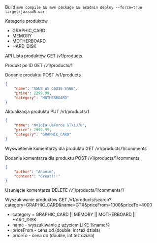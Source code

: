 Build
`mvn compile && mvn package && asadmin deploy --force=true target/jazzad6.war`

Kategorie produktów
- GRAPHIC_CARD
- MEMORY
- MOTHERBOARD
- HARD_DISK

API
Lista produktów
GET /v1/products

Produkt po ID
GET /v1/products/1

Dodanie produktu
POST /v1/products
```json
{
    "name": "ASUS WS C621E SAGE",
    "price": 2299.99,
    "category": "MOTHERBOARD"
}
```

Aktualizacja produktu
PUT /v1/products/1
```json
{
    "name": "Nvidia GeForce GTX1070",
    "price": 2999.99,
    "category": "GRAPHIC_CARD"
}
```

Wyświetlenie komentarzy dla produktu
GET /v1/products/1/comments

Dodanie komentarza dla produktu
POST /v1/products/1/comments
```json
{
    "author": "Anonim",
    "content": "Great!!!"
}
```

Usunięcie komentarza
DELETE /v1/products/1/comments/1

Wyszukiwanie produktów
GET /v1/products/search?category=GRAPHIC_CARD&name=GTX&priceFrom=1000&priceTo=4000
- category = GRAPHIC_CARD || MEMORY || MOTHERBOARD || HARD_DISK
- name - wyszukiwanie z użyciem LIKE %name%
- priceFrom - cena od (double, int też działa)
- priceTo - cena do (double, int też działa)
